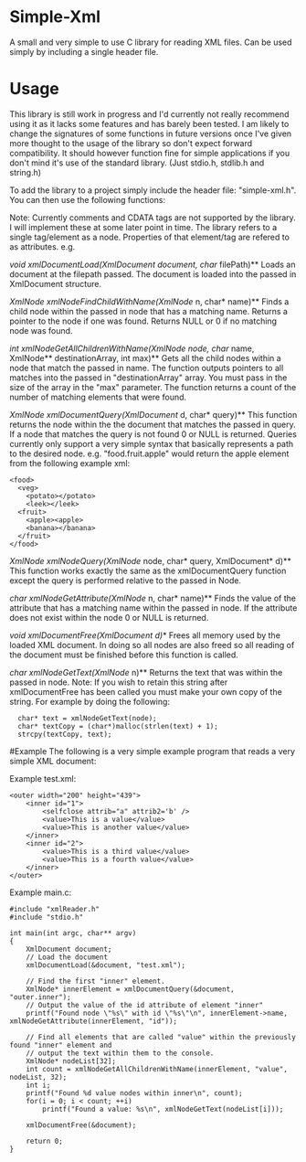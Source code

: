 # Simple-Xml
A small and very simple to use C library for reading XML files. Can be used simply by including a single header file.

# Usage
This library is still work in progress and I'd currently not really recommend using it as it lacks some features and has barely been tested. I am likely to change the signatures of some functions in future versions once I've given more thought to the usage of the library so don't expect forward compatibility. It should however function fine for simple applications if you don't mind it's use of the standard library. (Just stdio.h, stdlib.h and string.h)

To add the library to a project simply include the header file: "simple-xml.h". You can then use the following functions:

Note:
Currently comments and CDATA tags are not supported by the library. I will implement these at some later point in time. The library refers to a single tag/element as a node. Properties of that element/tag are refered to as attributes. e.g. <node attribute="value"></node>

**void xmlDocumentLoad(XmlDocument* document, char* filePath)**
Loads an document at the filepath passed. The document is loaded into the passed in XmlDocument structure.
  
**XmlNode* xmlNodeFindChildWithName(XmlNode* n, char* name)**
Finds a child node within the passed in node that has a matching name.
Returns a pointer to the node if one was found. Returns NULL or 0 if no matching node was found.

**int xmlNodeGetAllChildrenWithName(XmlNode* node, char* name, XmlNode\*\* destinationArray, int max)**
Gets all the child nodes within a node that match the passed in name. The function outputs pointers to all matches into the passed in "destinationArray" array. You must pass in the size of the array in the "max" parameter. The function returns a count of the number of matching elements that were found.

**XmlNode* xmlDocumentQuery(XmlDocument* d, char* query)**
This function returns the node within the the document that matches the passed in query. If a node that matches the query is not found 0 or NULL is returned. Queries currently only support a very simple syntax that basically represents a path to the desired node. e.g. "food.fruit.apple" would return the apple element from the following example xml:
```
<food>
  <veg>
    <potato></potato>
    <leek></leek>
  <fruit>
    <apple><apple>
    <banana></banana>
  </fruit>
</food>
```

**XmlNode* xmlNodeQuery(XmlNode* node, char* query, XmlDocument* d)**
This function works exactly the same as the xmlDocumentQuery function except the query is performed relative to the passed in Node.

**char* xmlNodeGetAttribute(XmlNode* n, char* name)**
Finds the value of the attribute that has a matching name within the passed in node. If the attribute does not exist within the node 0 or NULL is returned.

**void xmlDocumentFree(XmlDocument* d)**
Frees all memory used by the loaded XML document. In doing so all nodes are also freed so all reading of the document must be finished before this function is called.

**char* xmlNodeGetText(XmlNode* n)**
Returns the text that was within the passed in node. Note: If you wish to retain this string after xmlDocumentFree has been called you must make your own copy of the string. For example by doing the following:
```
  char* text = xmlNodeGetText(node);
  char* textCopy = (char*)malloc(strlen(text) + 1);
  strcpy(textCopy, text);
```

#Example
The following is a very simple example program that reads a very simple XML document:

Example test.xml:
```
<outer width="200" height="439">
    <inner id="1">
        <selfclose attrib="a" attrib2='b' />
        <value>This is a value</value>
        <value>This is another value</value>
    </inner>
    <inner id="2">
        <value>This is a third value</value>
        <value>This is a fourth value</value>
    </inner>
</outer>
```

Example main.c:
```
#include "xmlReader.h"
#include "stdio.h"

int main(int argc, char** argv)
{
    XmlDocument document;
    // Load the document
    xmlDocumentLoad(&document, "test.xml");
    
    // Find the first "inner" element.
    XmlNode* innerElement = xmlDocumentQuery(&document, "outer.inner");
    // Output the value of the id attribute of element "inner"
    printf("Found node \"%s\" with id \"%s\"\n", innerElement->name, xmlNodeGetAttribute(innerElement, "id"));
    
    // Find all elements that are called "value" within the previously found "inner" element and 
    // output the text within them to the console.
    XmlNode* nodeList[32];
    int count = xmlNodeGetAllChildrenWithName(innerElement, "value", nodeList, 32);
    int i;
    printf("Found %d value nodes within inner\n", count);
    for(i = 0; i < count; ++i)
        printf("Found a value: %s\n", xmlNodeGetText(nodeList[i]));
    
    xmlDocumentFree(&document);
    
    return 0;
}
```
